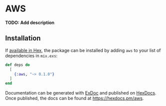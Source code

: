 # AWS

**TODO: Add description**

## Installation

If [available in Hex](https://hex.pm/docs/publish), the package can be installed
by adding `aws` to your list of dependencies in `mix.exs`:

```elixir
def deps do
  [
    {:aws, "~> 0.1.0"}
  ]
end
```

Documentation can be generated with [ExDoc](https://github.com/elixir-lang/ex_doc)
and published on [HexDocs](https://hexdocs.pm). Once published, the docs can
be found at <https://hexdocs.pm/aws>.

